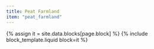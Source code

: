 ```yaml
---
title: Peat Farmland
item: "peat_farmland"
---
```


{% assign it = site.data.blocks[page.block] %}
{% include block_template.liquid block=it %}

